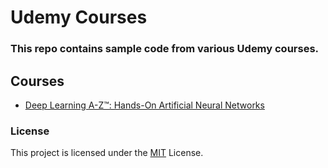 # Udemy Courses

### This repo contains sample code from various Udemy courses. 

## Courses
* [Deep Learning A-Z™: Hands-On Artificial Neural Networks](https://www.udemy.com/course/deeplearning/)
  
### License
This project is licensed under the [MIT](https://choosealicense.com/licenses/mit/) License.
